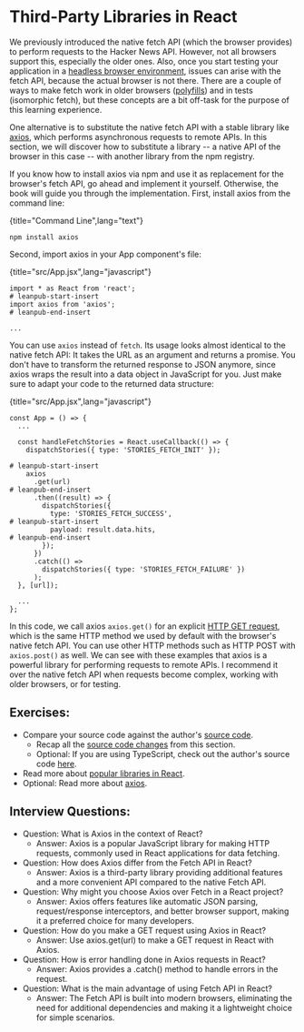 # Third-Party Libraries in React

We previously introduced the native fetch API (which the browser provides) to perform requests to the Hacker News API. However, not all browsers support this, especially the older ones. Also, once you start testing your application in a [headless browser environment](https://bit.ly/3ncFfSs), issues can arise with the fetch API, because the actual browser is not there. There are a couple of ways to make fetch work in older browsers ([polyfills](https://bit.ly/3ASC86Y)) and in tests (isomorphic fetch), but these concepts are a bit off-task for the purpose of this learning experience.

One alternative is to substitute the native fetch API with a stable library like [axios](https://bit.ly/3jjEupg), which performs asynchronous requests to remote APIs. In this section, we will discover how to substitute a library -- a native API of the browser in this case -- with another library from the npm registry.

If you know how to install axios via npm and use it as replacement for the browser's fetch API, go ahead and implement it yourself. Otherwise, the book will guide you through the implementation. First, install axios from the command line:

{title="Command Line",lang="text"}
~~~~~~~
npm install axios
~~~~~~~

Second, import axios in your App component's file:

{title="src/App.jsx",lang="javascript"}
~~~~~~~
import * as React from 'react';
# leanpub-start-insert
import axios from 'axios';
# leanpub-end-insert

...
~~~~~~~

You can use `axios` instead of `fetch`. Its usage looks almost identical to the native fetch API: It takes the URL as an argument and returns a promise. You don't have to transform the returned response to JSON anymore, since axios wraps the result into a data object in JavaScript for you. Just make sure to adapt your code to the returned data structure:

{title="src/App.jsx",lang="javascript"}
~~~~~~~
const App = () => {
  ...

  const handleFetchStories = React.useCallback(() => {
    dispatchStories({ type: 'STORIES_FETCH_INIT' });

# leanpub-start-insert
    axios
      .get(url)
# leanpub-end-insert
      .then((result) => {
        dispatchStories({
          type: 'STORIES_FETCH_SUCCESS',
# leanpub-start-insert
          payload: result.data.hits,
# leanpub-end-insert
        });
      })
      .catch(() =>
        dispatchStories({ type: 'STORIES_FETCH_FAILURE' })
      );
  }, [url]);

  ...
};
~~~~~~~

In this code, we call axios `axios.get()` for an explicit [HTTP GET request](https://mzl.la/3n5kUyi), which is the same HTTP method we used by default with the browser's native fetch API. You can use other HTTP methods such as HTTP POST with `axios.post()` as well. We can see with these examples that axios is a powerful library for performing requests to remote APIs. I recommend it over the native fetch API when requests become complex, working with older browsers, or for testing.

## Exercises:

* Compare your source code against the author's [source code](https://tinyurl.com/34bm9s62).
  * Recap all the [source code changes](https://tinyurl.com/3hvu5r85) from this section.
  * Optional: If you are using TypeScript, check out the author's source code [here](https://bit.ly/3Ss6Yyb).
* Read more about [popular libraries in React](https://www.robinwieruch.de/react-libraries/).
* Optional: Read more about [axios](https://bit.ly/3jjEupg).

## Interview Questions:

* Question: What is Axios in the context of React?
  * Answer: Axios is a popular JavaScript library for making HTTP requests, commonly used in React applications for data fetching.
* Question: How does Axios differ from the Fetch API in React?
  * Answer: Axios is a third-party library providing additional features and a more convenient API compared to the native Fetch API.
* Question: Why might you choose Axios over Fetch in a React project?
  * Answer: Axios offers features like automatic JSON parsing, request/response interceptors, and better browser support, making it a preferred choice for many developers.
* Question: How do you make a GET request using Axios in React?
  * Answer: Use axios.get(url) to make a GET request in React with Axios.
* Question: How is error handling done in Axios requests in React?
  * Answer: Axios provides a .catch() method to handle errors in the request.
* Question: What is the main advantage of using Fetch API in React?
  * Answer: The Fetch API is built into modern browsers, eliminating the need for additional dependencies and making it a lightweight choice for simple scenarios.
